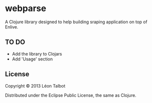 # webparse

A Clojure library designed to help building sraping application on top of Enlive.

## TO DO
- Add the library to Clojars
- Add 'Usage' section

## License

Copyright © 2013 Léon Talbot

Distributed under the Eclipse Public License, the same as Clojure.